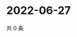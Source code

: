 # 2022-06-27

共 0 条

<!-- BEGIN WEIBO -->
<!-- 最后更新时间 Mon Jun 27 2022 15:02:53 GMT+0800 (China Standard Time) -->

<!-- END WEIBO -->
